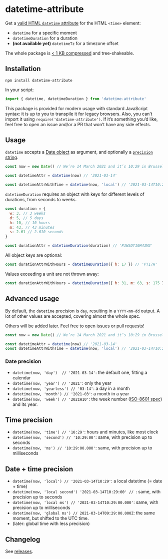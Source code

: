 # datetime-attribute

Get a [valid HTML `datetime` attribute](https://developer.mozilla.org/en-US/docs/Web/API/HTMLTimeElement/datetime) for the HTML `<time>` element:

- `datetime` for a specific moment
- `datetimeDuration` for a duration
- **(not available yet)** `datetimeTz` for a timezone offset

The whole package is [< 1 KB compressed](https://bundlephobia.com/result?p=datetime-attribute) and tree-shakeable.

## Installation

`npm install datetime-attribute`

In your script:

```js
import { datetime, datetimeDuration } from 'datetime-attribute'
```

This package is provided for modern usage with standard JavaScript syntax: it
is up to you to transpile it for legacy browsers. Also, you can’t import it
using `require('datetime-attribute')`. If it’s something you’d like, feel free
to open an issue and/or a PR that won’t have any side effects.

## Usage

`datetime` accepts a [Date object](https://developer.mozilla.org/en-US/docs/Web/JavaScript/Reference/Global_Objects/Date/Date) as argument, and optionally a [`precision` string](#advanced-usage).

```js
const now = new Date() // We’re 14 March 2021 and it’s 10:29 in Brussels.

const datetimeAttr = datetime(now) // '2021-03-14'

const datetimeAttrWithTime = datetime(now, 'local') // '2021-03-14T10:29'
```

`datetimeDuration` requires an object with keys for different levels of durations, from seconds to weeks.

```js
const duration = {
  w: 3, // 3 weeks
  d: 5, // 5 days
  h: 10, // 10 hours
  m: 43, // 43 minutes
  s: 2.61 // 2.610 seconds
}

const durationAttr = datetimeDuration(duration) // 'P3W5DT10H43M2'
```

All object keys are optional:

```js
const durationAttrWithHours = datetimeDuration({ h: 17 }) // 'PT17H'
```

Values exceeding a unit are not thrown away:

```js
const durationAttrWithHours = datetimeDuration({ h: 31, m: 63, s: 175 }) // 'P1DT8H5M55S'
```


## Advanced usage

By default, the `datetime` precision is `day`, resulting in a `YYYY-mm-dd`
output. A lot of other values are accepted, covering almost the whole spec.

Others will be added later. Feel free to open issues or pull requests!

```js
const now = new Date() // We’re 14 March 2021 and it’s 10:29 in Brussels.

const datetimeAttr = datetime(now) // '2021-03-14'
const datetimeAttrWithTime = datetime(now, 'local') // '2021-03-14T10:29'
```

### Date precision

- `datetime(now, 'day')  // '2021-03-14'`: the default one, fitting a calendar
- `datetime(now, 'year') // '2021'`: only the year
- `datetime(now, 'yearless') // '03-14'`: a day in a month
- `datetime(now, 'month') // '2021-03'`: a month in a year
- `datetime(now, 'week') // '2021W10'`: the week number ([ISO-8601 spec](https://en.wikipedia.org/wiki/ISO_week_date)) and its year.

## Time precision

- `datetime(now, 'time') // '10:29'`: hours and minutes, like most clock
- `datetime(now, 'second') // '10:29:00'`: same, with precision up to seconds
- `datetime(now, 'ms') // '10:29:00.000'`: same, with precision up to milliseconds

## Date + time precision

- `datetime(now, 'local') // '2021-03-14T10:29'`: a local datetime (= date + time)
- `datetime(now, 'local second') '2021-03-14T10:29:00' // `: same, with precision up to seconds
- `datetime(now, 'local ms') // '2021-03-14T10:29:00.000'`: same, with precision up to milliseconds
- `datetime(now, 'global ms') // 2021-03-14T09:29:00.000Z`: the same moment, but shifted to the UTC time.
- (later: global time with less precision)

## Changelog

See [releases](https://github.com/meduzen/datetime-attribute/releases).
